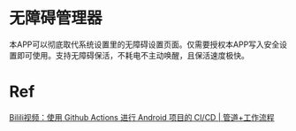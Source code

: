 # 无障碍管理器
本APP可以彻底取代系统设置里的无障碍设置页面。仅需要授权本APP写入安全设置即可使用。支持无障碍保活，不耗电不主动唤醒，且保活速度极快。

# Ref
[Bilili视频：使用 Github Actions 进行 Android 项目的 CI/CD | 管道+工作流程](https://www.bilibili.com/video/BV1Sw411y7tP/)